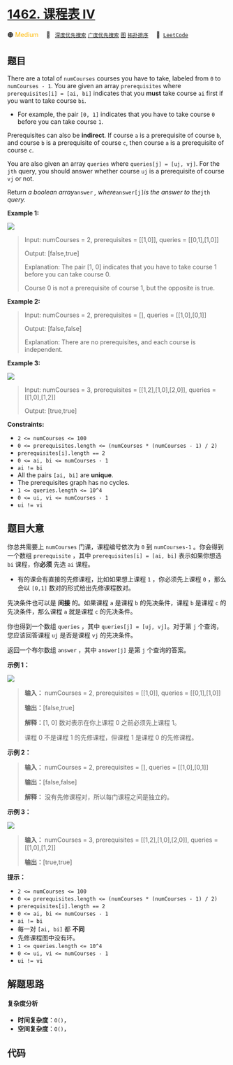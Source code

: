 # [1462. 课程表 IV](https://leetcode.com/problems/course-schedule-iv)

🟠 <font color=#ffb800>Medium</font>&emsp; 🔖&ensp; [`深度优先搜索`](/leetcode/outline/tag/depth-first-search.md) [`广度优先搜索`](/leetcode/outline/tag/breadth-first-search.md) [`图`](/leetcode/outline/tag/graph.md) [`拓扑排序`](/leetcode/outline/tag/topological-sort.md)&emsp; 🔗&ensp;[`LeetCode`](https://leetcode.com/problems/course-schedule-iv)


## 题目

There are a total of `numCourses` courses you have to take, labeled from `0`
to `numCourses - 1`. You are given an array `prerequisites` where
`prerequisites[i] = [ai, bi]` indicates that you **must** take course `ai`
first if you want to take course `bi`.

  * For example, the pair `[0, 1]` indicates that you have to take course `0` before you can take course `1`.

Prerequisites can also be **indirect**. If course `a` is a prerequisite of
course `b`, and course `b` is a prerequisite of course `c`, then course `a` is
a prerequisite of course `c`.

You are also given an array `queries` where `queries[j] = [uj, vj]`. For the
`jth` query, you should answer whether course `uj` is a prerequisite of course
`vj` or not.

Return _a boolean array_`answer` _, where_`answer[j]`_is the answer to
the_`jth` _query._



**Example 1:**

![](https://assets.leetcode.com/uploads/2021/05/01/courses4-1-graph.jpg)

> Input: numCourses = 2, prerequisites = [[1,0]], queries = [[0,1],[1,0]]
> 
> Output: [false,true]
> 
> Explanation: The pair [1, 0] indicates that you have to take course 1 before you can take course 0.
> 
> Course 0 is not a prerequisite of course 1, but the opposite is true.

**Example 2:**

> Input: numCourses = 2, prerequisites = [], queries = [[1,0],[0,1]]
> 
> Output: [false,false]
> 
> Explanation: There are no prerequisites, and each course is independent.

**Example 3:**

![](https://assets.leetcode.com/uploads/2021/05/01/courses4-3-graph.jpg)

> Input: numCourses = 3, prerequisites = [[1,2],[1,0],[2,0]], queries = [[1,0],[1,2]]
> 
> Output: [true,true]

**Constraints:**

  * `2 <= numCourses <= 100`
  * `0 <= prerequisites.length <= (numCourses * (numCourses - 1) / 2)`
  * `prerequisites[i].length == 2`
  * `0 <= ai, bi <= numCourses - 1`
  * `ai != bi`
  * All the pairs `[ai, bi]` are **unique**.
  * The prerequisites graph has no cycles.
  * `1 <= queries.length <= 10^4`
  * `0 <= ui, vi <= numCourses - 1`
  * `ui != vi`


## 题目大意

你总共需要上 `numCourses` 门课，课程编号依次为 `0` 到 `numCourses-1` 。你会得到一个数组 `prerequisite`
，其中 `prerequisites[i] = [ai, bi]` 表示如果你想选 `bi` 课程，你**必须** 先选 `ai` 课程。

  * 有的课会有直接的先修课程，比如如果想上课程 `1` ，你必须先上课程 `0` ，那么会以 `[0,1]` 数对的形式给出先修课程数对。

先决条件也可以是 **间接** 的。如果课程 `a` 是课程 `b` 的先决条件，课程 `b` 是课程 `c` 的先决条件，那么课程 `a` 就是课程
`c` 的先决条件。

你也得到一个数组 `queries` ，其中 `queries[j] = [uj, vj]`。对于第 `j` 个查询，您应该回答课程 `uj` 是否是课程
`vj` 的先决条件。

返回一个布尔数组 `answer` ，其中 `answer[j]` 是第 `j` 个查询的答案。



**示例 1：**

![](https://assets.leetcode.com/uploads/2021/05/01/courses4-1-graph.jpg)

> 
> 
> 
> 
> 
> **输入：** numCourses = 2, prerequisites = [[1,0]], queries = [[0,1],[1,0]]
> 
> **输出：**[false,true]
> 
> **解释：**[1, 0] 数对表示在你上课程 0 之前必须先上课程 1。
> 
> 课程 0 不是课程 1 的先修课程，但课程 1 是课程 0 的先修课程。
> 
> 

**示例 2：**

> 
> 
> 
> 
> 
> **输入：** numCourses = 2, prerequisites = [], queries = [[1,0],[0,1]]
> 
> **输出：**[false,false]
> 
> **解释：** 没有先修课程对，所以每门课程之间是独立的。
> 
> 

**示例 3：**

![](https://assets.leetcode.com/uploads/2021/05/01/courses4-3-graph.jpg)

> 
> 
> 
> 
> 
> **输入：** numCourses = 3, prerequisites = [[1,2],[1,0],[2,0]], queries = [[1,0],[1,2]]
> 
> **输出：**[true,true]
> 
> 



**提示：**

  * `2 <= numCourses <= 100`
  * `0 <= prerequisites.length <= (numCourses * (numCourses - 1) / 2)`
  * `prerequisites[i].length == 2`
  * `0 <= ai, bi <= numCourses - 1`
  * `ai != bi`
  * 每一对 `[ai, bi]` 都 **不同**
  * 先修课程图中没有环。
  * `1 <= queries.length <= 10^4`
  * `0 <= ui, vi <= numCourses - 1`
  * `ui != vi`


## 解题思路

#### 复杂度分析

- **时间复杂度**：`O()`，
- **空间复杂度**：`O()`，

## 代码

```javascript

```